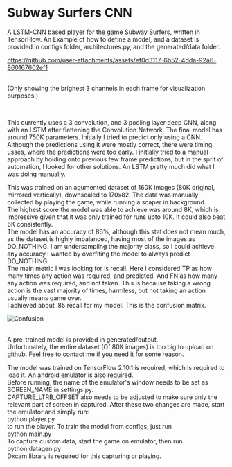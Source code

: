 # Subway Surfers CNN

A LSTM-CNN based player for the game Subway Surfers, written in TensorFlow.
An Example of how to define a model, and a dataset is provided in configs folder, architectures.py, and the generated/data folder. 



https://github.com/user-attachments/assets/ef0d3117-6b52-4dda-92a6-860167602ef1



<br/> (Only showing the brighest 3 channels in each frame for visualization purposes.)


<br/>

This currently uses a 3 convolution, and 3 pooling layer deep CNN, along with an LSTM after flattening the Convolution Network. The final model has around 750K parameters. Initially I tried to predict only using a CNN. Although the predictions using it were mostly correct, there were timing usses, where the predictions were too early. I initially tried to a manual approach by holding onto previous few frame predictions, but in the sprit of automation, I looked for other solutions. An LSTM pretty much did what I was doing manually.<br/>

This was trained on an agumented dataset of 160K images (80K original, mirrored vertically), downscaled to 170x82.
The data was manually collected by playing the game, while running a scaper in background. <br/>
The highest score the model was able to achieve was around 8K, which is impressive given that it was only trained for runs upto 10K. It could also beat 6K consistently. <br/>
The model has an accuracy of 86%, although this stat does not mean much, as the dataset is highly imbalanced, having most of the images as DO_NOTHING. I am undersampling the majority class, so I could achieve any accuracy I wanted by overfiting the model to always predict DO_NOTHING. <br/>
The main metric I was looking for is recall. Here I considered TP as how many times any action was required, and predicted. And FN as how many any action was required, and not taken. This is because taking a wrong action is the vast majority of times, harmless, but not taking an action usually means game over. <br/>
I achieved about .85 recall for my model. This is the confusion matrix.

![Confusion](https://github.com/user-attachments/assets/f8a028ce-eb15-4034-9311-5befce40f42f)


<br/>
A pre-trained model is  provided in generated/output. <br/>
Unfortunately, the entire dataset (Of 80K images) is too big to upload on github. Feel free to contact me if you need it for some reason. <br/>

The model was trained on TensorFlow 2.10.1 is required, which is required to load it. An android emulator is also required. <br/>
Before running, the name of the emulator's window needs to be set as SCREEN_NAME in settings.py. <br/>
CAPTURE_LTRB_OFFSET also needs to be adjusted to make sure only the relevant part of screen in captured.
After these two changes are made, start the emulator and simply run: <br/>
python player.py <br/>
to run the player.
To train the model from configs, just run <br/>
python main.py <br/>
To capture custom data, start the game on emulator, then run. <br/>
python datagen.py <br/>
Dxcam library is required for this capturing or playing.
